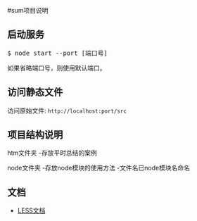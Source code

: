 #sum项目说明

## 启动服务

<pre>
$ node start --port [端口号]
</pre>

如果省略端口号，则使用默认端口。

## 访问静态文件

访问原始文件: `http://localhost:port/src`


## 项目结构说明
htm文件夹
-存放平时总结的案例

node文件夹
-存放node模块的使用方法
-文件名已node模块名命名

## 文档

+ [LESS文档](./src/docs/less)